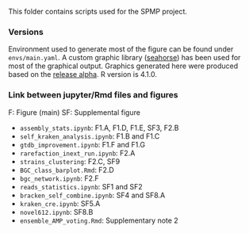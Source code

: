 This folder contains scripts used for the SPMP project.

### Versions

Environment used to generate most of the figure can be found under `envs/main.yaml`. A custom graphic library ([seahorse](https://github.com/jsgounot/Seahorse)) has been used for most of the graphical output. Graphics generated here were produced based on the [release alpha](https://github.com/jsgounot/Seahorse/releases/tag/latest). R version is 4.1.0.

### Link between jupyter/Rmd files and figures

F: Figure (main)
SF: Supplemental figure

* `assembly_stats.ipynb`: F1.A, F1.D, F1.E, SF3, F2.B
* `self_kraken_analysis.ipynb`: F1.B and F1.C
* `gtdb_improvement.ipynb`: F1.F and F1.G
* `rarefaction_inext_run.ipynb`: F2.A
* `strains_clustering`: F2.C, SF9
* `BGC_class_barplot.Rmd`: F2.D
* `bgc_network.ipynb`: F2.F
* `reads_statistics.ipynb`: SF1 and SF2
* `bracken_self_combine.ipynb`: SF4 and SF8.A
* `kraken_cre.ipynb`: SF5.A
* `novel612.ipynb`: SF8.B
* `ensemble_AMP_voting.Rmd`: Supplementary note 2